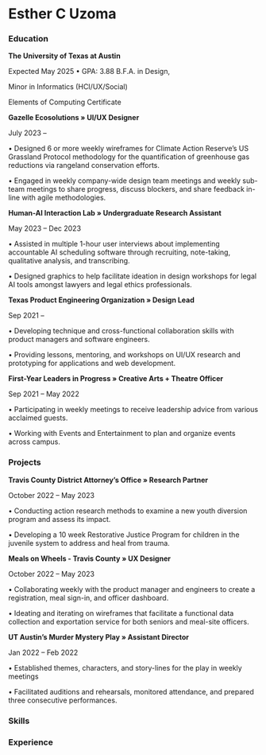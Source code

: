 # Esther C Uzoma

### Education

**The University of Texas at Austin**

Expected May 2025 • GPA: 3.88 B.F.A. in Design,

Minor in Informatics (HCI/UX/Social)

Elements of Computing Certificate


**Gazelle Ecosolutions » UI/UX Designer** 

July 2023 –

• Designed 6 or more weekly wireframes for Climate Action Reserve’s US
Grassland Protocol methodology for the quantification of greenhouse
gas reductions via rangeland conservation efforts.

• Engaged in weekly company-wide design team meetings and weekly
sub-team meetings to share progress, discuss blockers, and share feedback in-line with agile methodologies.

**Human-AI Interaction Lab » Undergraduate Research Assistant** 

May 2023 – Dec 2023

• Assisted in multiple 1-hour user interviews about implementing
accountable AI scheduling software through recruiting, note-taking,
qualitative analysis, and transcribing.

• Designed graphics to help facilitate ideation in design workshops for
legal AI tools amongst lawyers and legal ethics professionals.

**Texas Product Engineering Organization » Design Lead**

Sep 2021 –

• Developing technique and cross-functional collaboration skills with
product managers and software engineers.

• Providing lessons, mentoring, and workshops on UI/UX research and
prototyping for applications and web development.

**First-Year Leaders in Progress » Creative Arts + Theatre Officer**

Sep 2021 – May 2022

• Participating in weekly meetings to receive leadership advice from
various acclaimed guests.

• Working with Events and Entertainment to plan and organize events
across campus.

### Projects

**Travis County District Attorney’s Office » Research Partner**

October 2022 – May 2023

• Conducting action research methods to examine a new youth diversion
program and assess its impact.

• Developing a 10 week Restorative Justice Program for children in the
juvenile system to address and heal from trauma.

**Meals on Wheels - Travis County » UX Designer**

October 2022 – May 2023

• Collaborating weekly with the product manager and engineers to create
a registration, meal sign-in, and officer dashboard.

• Ideating and iterating on wireframes that facilitate a functional data
collection and exportation service for both seniors and meal-site officers.

**UT Austin’s Murder Mystery Play » Assistant Director**

Jan 2022 – Feb 2022

• Established themes, characters, and story-lines for the play in weekly
meetings

• Facilitated auditions and rehearsals, monitored attendance, and
 prepared three consecutive performances.


### Skills

### Experience


